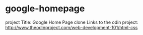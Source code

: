 google-homepage
===============

project Title: Google Home Page clone
Links to the odin project: http://www.theodinproject.com/web-development-101/html-css

